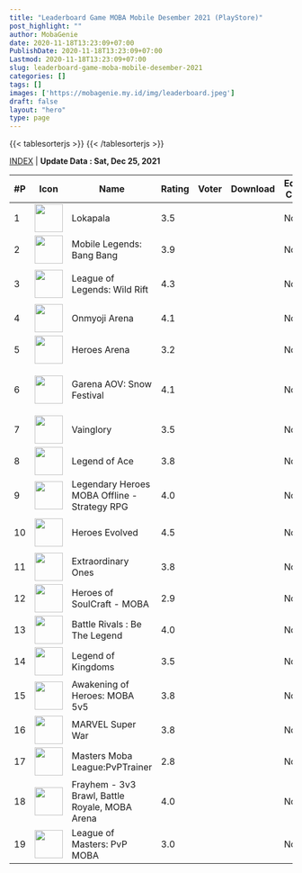 ```yaml
---
title: "Leaderboard Game MOBA Mobile Desember 2021 (PlayStore)"
post_highlight: ""
author: MobaGenie
date: 2020-11-18T13:23:09+07:00
PublishDate: 2020-11-18T13:23:09+07:00
Lastmod: 2020-11-18T13:23:09+07:00
slug: leaderboard-game-moba-mobile-desember-2021
categories: []
tags: []
images: ['https://mobagenie.my.id/img/leaderboard.jpeg']
draft: false
layout: "hero"
type: page
---
```


{{< tablesorterjs >}}
{{< /tablesorterjs >}}

<table idv="tabel" class="tablesorter" id="fixed-columns-table"><a href="/game-chart/">INDEX</a> | <b>Update Data : Sat, Dec 25, 2021</b><br><thead>
    <tr>
<th class="filter-false">#P</th>    	
<th class="filter-false">Icon</th>
<th class="filter-false">Name</th>
<th class="filter-false">Rating</th>
<th class="filter-false">Voter</th>
<th class="filter-false">Download</th>
<th class="filter-false">Editor's Choice</th>
<th class="filter-false">Mode</th>
<th class="filter-false">Price</th>
<th class="filter-false">Dev</th>
    </tr>
  </thead>
  <tbody><tr><td>1</td><td><img src="https://res.cloudinary.com/drlhixyyd/image/fetch/w_50,h_50,c_fill,g_face,f_auto/https://play-lh.googleusercontent.com/KEdFJrciQe0KqjtwkOAIh-ZNURHQoo2vNdB0RmzT85AlREJrOZxlRT68zusMgK0zJvw" width="50" height="50" ></td><td>Lokapala</td><td>3.5</td><td>

<script>
	
	//document.write('+');
document.write(format(78079));
</script>

</td><td>

<script>
	
	//document.write('+');
document.write(format(2083875));
</script>

</td><td>No</td><td>Online</td><td>0</td><td>OOLEAN GAMES</td></tr><tr><td>2</td><td><img src="https://res.cloudinary.com/drlhixyyd/image/fetch/w_50,h_50,c_fill,g_face,f_auto/https://play-lh.googleusercontent.com/jMs3dsfEWhu8mqCjQWOcXS4WPLiHPsY-arA61BehK-whn2XSer9sqj4NhBCVEuyb_Q" width="50" height="50" ></td><td>Mobile Legends: Bang Bang</td><td>3.9</td><td>

<script>
	
	//document.write('+');
document.write(format(29091945));
</script>

</td><td>

<script>
	
	//document.write('+');
document.write(format(473195047));
</script>

</td><td>No</td><td>Online</td><td>0</td><td>Moonton</td></tr><tr><td>3</td><td><img src="https://res.cloudinary.com/drlhixyyd/image/fetch/w_50,h_50,c_fill,g_face,f_auto/https://play-lh.googleusercontent.com/HYbCzhAI27G_Hd2F-qPKHZJq6O7Xfrli6GjH-MPfCT5QeQdytUx_PxDE8idRqOn4lXQ" width="50" height="50" ></td><td>League of Legends: Wild Rift</td><td>4.3</td><td>

<script>
	
	//document.write('+');
document.write(format(1700899));
</script>

</td><td>

<script>
	
	//document.write('+');
document.write(format(40598344));
</script>

</td><td>No</td><td>Online</td><td>0</td><td>Riot Games, Inc</td></tr><tr><td>4</td><td><img src="https://res.cloudinary.com/drlhixyyd/image/fetch/w_50,h_50,c_fill,g_face,f_auto/https://play-lh.googleusercontent.com/AElnc01qaYPdFXcLpYmNZ6UUV4iCENO76XRna3nOA3cwmvNLSnioJxLgBskPQytgLMM" width="50" height="50" ></td><td>Onmyoji Arena</td><td>4.1</td><td>

<script>
	
	//document.write('+');
document.write(format(371448));
</script>

</td><td>

<script>
	
	//document.write('+');
document.write(format(6555354));
</script>

</td><td>No</td><td>Online</td><td>0</td><td>NetEase Games</td></tr><tr><td>5</td><td><img src="https://res.cloudinary.com/drlhixyyd/image/fetch/w_50,h_50,c_fill,g_face,f_auto/https://play-lh.googleusercontent.com/65kq3ApcM2Y6crWXQtVTq8Oxq8tyVZJsi3Fhm_D6X32whyFbM2MRh1OrPnMpFjeB10rD" width="50" height="50" ></td><td>Heroes Arena</td><td>3.2</td><td>

<script>
	
	//document.write('+');
document.write(format(577601));
</script>

</td><td>

<script>
	
	//document.write('+');
document.write(format(28674293));
</script>

</td><td>No</td><td>Online</td><td>0</td><td>uCool</td></tr><tr><td>6</td><td><img src="https://res.cloudinary.com/drlhixyyd/image/fetch/w_50,h_50,c_fill,g_face,f_auto/https://play-lh.googleusercontent.com/VqeEZ5OZS80Qpu4Oe8bmTLQL0ucx_VDSBExUTv4JD66cq2OGDifNi2s-OAZxD3hTzLQ" width="50" height="50" ></td><td>Garena AOV: Snow Festival</td><td>4.1</td><td>

<script>
	
	//document.write('+');
document.write(format(1130223));
</script>

</td><td>

<script>
	
	//document.write('+');
document.write(format(20137832));
</script>

</td><td>No</td><td>Online</td><td>0</td><td>MOBA Games Private Limited</td></tr><tr><td>7</td><td><img src="https://res.cloudinary.com/drlhixyyd/image/fetch/w_50,h_50,c_fill,g_face,f_auto/https://play-lh.googleusercontent.com/4GU160K2943fQeU0uj5mI-5uijCYUOmxzAELx-BnlYO3xilydEEs8BFFFkaLD3ruBiA" width="50" height="50" ></td><td>Vainglory</td><td>3.5</td><td>

<script>
	
	//document.write('+');
document.write(format(831617));
</script>

</td><td>

<script>
	
	//document.write('+');
document.write(format(14058926));
</script>

</td><td>No</td><td>Online</td><td>0</td><td>Super Evil Megacorp</td></tr><tr><td>8</td><td><img src="https://res.cloudinary.com/drlhixyyd/image/fetch/w_50,h_50,c_fill,g_face,f_auto/https://play-lh.googleusercontent.com/S3SDYfJ8jMMRwqtowx5Aez3M_97bRzvPt4YYSP_xkWVxPG-DKrDTh-qt_ZyUX9DIygoU" width="50" height="50" ></td><td>Legend of Ace</td><td>3.8</td><td>

<script>
	
	//document.write('+');
document.write(format(153754));
</script>

</td><td>

<script>
	
	//document.write('+');
document.write(format(5525053));
</script>

</td><td>No</td><td>Online</td><td>0</td><td>Still Gaming</td></tr><tr><td>9</td><td><img src="https://res.cloudinary.com/drlhixyyd/image/fetch/w_50,h_50,c_fill,g_face,f_auto/https://play-lh.googleusercontent.com/HaA9ETbzMqYcx4EXqgTwycknae1XUdRjxJB4VEL5WcmnH2TNn6hTqNt3X218yLjfPFrj" width="50" height="50" ></td><td>Legendary Heroes MOBA Offline - Strategy RPG</td><td>4.0</td><td>

<script>
	
	//document.write('+');
document.write(format(168709));
</script>

</td><td>

<script>
	
	//document.write('+');
document.write(format(9517463));
</script>

</td><td>No</td><td>Offline</td><td>0</td><td>Solaris Mobile</td></tr><tr><td>10</td><td><img src="https://res.cloudinary.com/drlhixyyd/image/fetch/w_50,h_50,c_fill,g_face,f_auto/https://play-lh.googleusercontent.com/_nb9RFsCBGyWwBx8uOjCqyyobRy6kAAOkmBwyzEqfCnFtpIWm4oeZILlTF_KQUR2tQ" width="50" height="50" ></td><td>Heroes Evolved</td><td>4.5</td><td>

<script>
	
	//document.write('+');
document.write(format(607870));
</script>

</td><td>

<script>
	
	//document.write('+');
document.write(format(14895059));
</script>

</td><td>No</td><td>Online</td><td>0</td><td>Netdragon Websoft Inc,</td></tr><tr><td>11</td><td><img src="https://res.cloudinary.com/drlhixyyd/image/fetch/w_50,h_50,c_fill,g_face,f_auto/https://play-lh.googleusercontent.com/SdzlF_ZCorMvB2gMm7IdHy-8wtzlwpIStdd0RsMAHTp6pZZFGXcBAOwJx3RzHQcjig" width="50" height="50" ></td><td>Extraordinary Ones</td><td>3.8</td><td>

<script>
	
	//document.write('+');
document.write(format(41720));
</script>

</td><td>

<script>
	
	//document.write('+');
document.write(format(1230700));
</script>

</td><td>No</td><td>Online</td><td>0</td><td>NetEase Games</td></tr><tr><td>12</td><td><img src="https://res.cloudinary.com/drlhixyyd/image/fetch/w_50,h_50,c_fill,g_face,f_auto/https://play-lh.googleusercontent.com/Wt8fAkDfgWfHsNvP1il5eegp26kIDWyyKlBV_ZmE9kWxqZ-BEAn0LL44Qi5VFMplmEg" width="50" height="50" ></td><td>Heroes of SoulCraft - MOBA</td><td>2.9</td><td>

<script>
	
	//document.write('+');
document.write(format(90980));
</script>

</td><td>

<script>
	
	//document.write('+');
document.write(format(3536862));
</script>

</td><td>No</td><td>Online</td><td>0</td><td>MobileBits GmbH</td></tr><tr><td>13</td><td><img src="https://res.cloudinary.com/drlhixyyd/image/fetch/w_50,h_50,c_fill,g_face,f_auto/https://play-lh.googleusercontent.com/I_jSNWfW85inLNK_W2XbGkx0zLoNgoXyB7YjREb7ZJgjfzbpeTlQVEaybB8UYYzYe50" width="50" height="50" ></td><td>Battle Rivals : Be The Legend</td><td>4.0</td><td>

<script>
	
	//document.write('+');
document.write(format(10793));
</script>

</td><td>

<script>
	
	//document.write('+');
document.write(format(354681));
</script>

</td><td>No</td><td>Online</td><td>0</td><td>BEBOLD</td></tr><tr><td>14</td><td><img src="https://res.cloudinary.com/drlhixyyd/image/fetch/w_50,h_50,c_fill,g_face,f_auto/https://play-lh.googleusercontent.com/aERY4YigUJpRSY7u2vvPw2FB0-CyGSFtmUCdCB7k29LSpCj7iRNJRjNiecI9rJnIrgc" width="50" height="50" ></td><td>Legend of Kingdoms</td><td>3.5</td><td>

<script>
	
	//document.write('+');
document.write(format(29865));
</script>

</td><td>

<script>
	
	//document.write('+');
document.write(format(1361582));
</script>

</td><td>No</td><td>Online</td><td>0</td><td>MEGAXUS</td></tr><tr><td>15</td><td><img src="https://res.cloudinary.com/drlhixyyd/image/fetch/w_50,h_50,c_fill,g_face,f_auto/https://play-lh.googleusercontent.com/S20gweO74-gO_c_D-RiwWqVPUBWgG9HetMVu4QLivutMJYLEqrkOUTH64CqcmVNADw" width="50" height="50" ></td><td>Awakening of Heroes: MOBA 5v5</td><td>3.8</td><td>

<script>
	
	//document.write('+');
document.write(format(2751));
</script>

</td><td>

<script>
	
	//document.write('+');
document.write(format(898123));
</script>

</td><td>No</td><td>Online</td><td>0</td><td>COFA Games</td></tr><tr><td>16</td><td><img src="https://res.cloudinary.com/drlhixyyd/image/fetch/w_50,h_50,c_fill,g_face,f_auto/https://play-lh.googleusercontent.com/c4SxEDCnHLh78ihzLqM3XwdCvrwJKQdhd5opSCMerITWeom5cO0yP3AKolYpqxPzIlo" width="50" height="50" ></td><td>MARVEL Super War</td><td>3.8</td><td>

<script>
	
	//document.write('+');
document.write(format(237316));
</script>

</td><td>

<script>
	
	//document.write('+');
document.write(format(14974485));
</script>

</td><td>No</td><td>Online</td><td>0</td><td>NetEase Games</td></tr><tr><td>17</td><td><img src="https://res.cloudinary.com/drlhixyyd/image/fetch/w_50,h_50,c_fill,g_face,f_auto/https://play-lh.googleusercontent.com/NKCTK5z0UgpHQBNno63CD9kSL4bSjx-wC7r46SM-ZTgAyzXWdQiFtVp4EoNqf4vaynI" width="50" height="50" ></td><td>Masters Moba League:PvPTrainer</td><td>2.8</td><td>

<script>
	
	//document.write('+');
document.write(format(3050));
</script>

</td><td>

<script>
	
	//document.write('+');
document.write(format(284075));
</script>

</td><td>No</td><td>Online</td><td>0</td><td>Indie Code, Inc.</td></tr><tr><td>18</td><td><img src="https://res.cloudinary.com/drlhixyyd/image/fetch/w_50,h_50,c_fill,g_face,f_auto/https://play-lh.googleusercontent.com/q4h5lXnYMEZyf6CQdFifgaNVGfOGvC4vQiIH5PxizOcAjJ5DlfY2hqkf34L5WvcitbA" width="50" height="50" ></td><td>Frayhem - 3v3 Brawl, Battle Royale, MOBA Arena</td><td>4.0</td><td>

<script>
	
	//document.write('+');
document.write(format(3532));
</script>

</td><td>

<script>
	
	//document.write('+');
document.write(format(227800));
</script>

</td><td>No</td><td>Online</td><td>0</td><td>Gearage</td></tr><tr><td>19</td><td><img src="https://res.cloudinary.com/drlhixyyd/image/fetch/w_50,h_50,c_fill,g_face,f_auto/https://play-lh.googleusercontent.com/q5k9AcsfpTq1UivOaLfuzTOmVdmvHsx1a4nPzlNdrz9ioLbiVdk-sdzTSO95aMg0qEA" width="50" height="50" ></td><td>League of Masters: PvP MOBA</td><td>3.0</td><td>

<script>
	
	//document.write('+');
document.write(format(88791));
</script>

</td><td>

<script>
	
	//document.write('+');
document.write(format(5822530));
</script>

</td><td>No</td><td>Online</td><td>0</td><td>Lunosoft</td></tr></tbody>
</table>